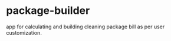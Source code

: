 # package-builder
app for calculating and building cleaning package bill as per user customization.
